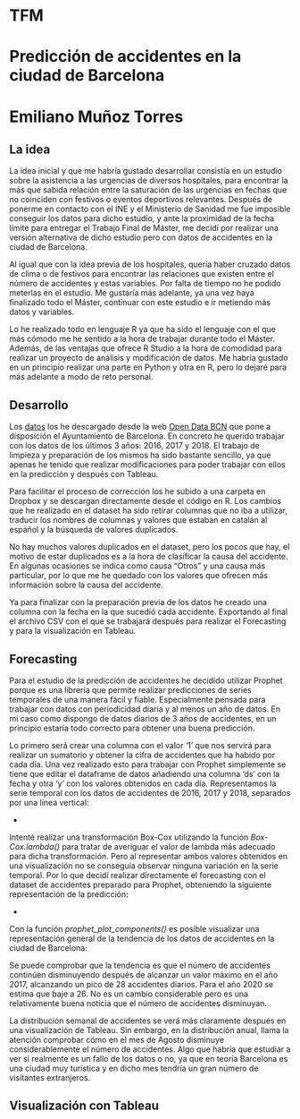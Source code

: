 # TFM
# Predicción de accidentes en la ciudad de Barcelona
# Emiliano Muñoz Torres
## La idea
La idea inicial y que me habría gustado desarrollar consistía en un estudio sobre la asistencia a las urgencias de diversos hospitales, para encontrar la más que sabida relación entre la saturación de las urgencias en fechas que no coinciden con festivos o eventos deportivos relevantes. Después de ponerme en contacto con el INE y el Ministerio de Sanidad me fue imposible conseguir los datos para dicho estudio, y ante la proximidad de la fecha límite para entregar el Trabajo Final de Máster, me decidí por realizar una versión alternativa de dicho estudio pero con datos de accidentes en la ciudad de Barcelona. 

Al igual que con la idea previa de los hospitales, quería haber cruzado datos de clima o de festivos para encontrar las relaciones que existen entre el número de accidentes y estas variables. Por falta de tiempo no he podido meterlas en el estudio. Me gustaría más adelante, ya una vez haya finalizado todo el Máster, continuar con este estudio e ir metiendo más datos y variables. 

Lo he realizado todo en lenguaje R ya que ha sido el lenguaje con el que más cómodo me he sentido a la hora de trabajar durante todo el Máster. Además, de las ventajas que ofrece R Studio a la hora de comodidad para realizar un proyecto de análisis y modificación de datos. Me habría gustado en un principio realizar una parte en Python y otra en R, pero lo dejaré para más adelante a modo de reto personal. 

## Desarrollo
Los [datos](https://opendata-ajuntament.barcelona.cat/data/es/dataset/accidents-gu-bcn) los he descargado desde la web [Open Data BCN](https://opendata-ajuntament.barcelona.cat/es/) que pone a disposición el Ayuntamiento de Barcelona. En concreto he querido trabajar con los datos de los últimos 3 años: 2016, 2017 y 2018. El trabajo de limpieza y preparación de los mismos ha sido bastante sencillo, ya que apenas he tenido que realizar modificaciones para poder trabajar con ellos en la predicción y después con Tableau. 

Para facilitar el proceso de corrección los he subido a una carpeta en Dropbox y se descargan directamente desde el código en R. Los cambios que he realizado en el dataset ha sido retirar columnas que no iba a utilizar, traducir los nombres de columnas y valores que estaban en catalán al español y la búsqueda de valores duplicados. 

No hay muchos valores duplicados en el dataset, pero los pocos que hay, el motivo de estar duplicados es a la hora de clasificar la causa del accidente. En algunas ocasiones se indica como causa “Otros” y una causa más particular, por lo que me he quedado con los valores que ofrecen más información sobre la causa del accidente.

Ya para finalizar con la preparación previa de los datos he creado una columna con la fecha en la que  sucedió cada accidente. Exportando al final el archivo CSV con el que se trabajará después para realizar el Forecasting y para la visualización en Tableau.

## Forecasting
Para el estudio de la predicción de accidentes he decidido utilizar Prophet porque es una librería que permite realizar predicciones de series temporales de una manera fácil y fiable. Especialmente pensada para trabajar con datos con periodicidad diaria y al menos un año de datos. En mi caso como dispongo de datos diarios de 3 años de accidentes, en un principio estaría todo correcto para obtener una buena predicción.

Lo primero será crear una columna con el valor ‘1’ que nos servirá para realizar un sumatorio y obtener la cifra de accidentes que ha habido por cada día. Una vez realizado esto para trabajar con Prophet simplemente se tiene que editar el dataframe de datos añadiendo una columna ‘ds’ con la fecha y otra ‘y’ con los valores obtenidos en cada día.  Representamos la serie temporal con los datos de accidentes de 2016, 2017 y 2018, separados por una línea vertical:

*

Intenté realizar una transformación Box-Cox utilizando la función _Box-Cox.lambda()_ para tratar de averiguar el valor de lambda más adecuado para dicha transformación. Pero al representar ambos valores obtenidos en una visualización no se conseguía observar ninguna variación en la serie temporal. Por lo que decidí realizar directamente el forecasting con el dataset de accidentes preparado para Prophet, obteniendo la siguiente representación de la predicción:

*

Con la función _prophet_plot_components()_ es posible visualizar una representación general de la tendencia de los datos de accidentes en la ciudad de Barcelona:

Se puede comprobar que la tendencia es que el número de accidentes continúen disminuyendo después de alcanzar un valor máximo en el año 2017, alcanzando un pico de 28 accidentes diarios. Para el año 2020 se estima que baje a 26. No es un cambio considerable pero es una relativamente buena noticia que el número de accidentes disminuyan.

La distribución semanal de accidentes se verá más claramente después en una visualización de Tableau. Sin embargo, en la distribución anual, llama la atención comprobar cómo en el mes de Agosto disminuye considerablemente el número de accidentes. Algo que habría que estudiar a ver si realmente es un fallo de los datos o no, ya que en teoría Barcelona es una ciudad muy turística y en dicho mes tendría un gran número de visitantes extranjeros. 

## Visualización con Tableau





